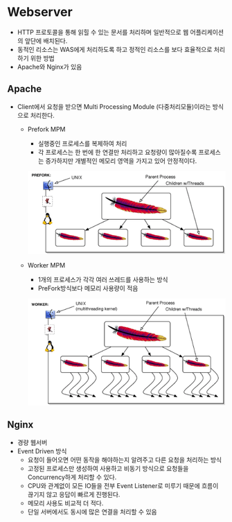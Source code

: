 # Webserver

- HTTP 프로토콜을 통해 읽힐 수 있는 문서를 처리하며 일반적으로 웹 어플리케이션의 앞단에 배치된다.
- 동적인 리소스는 WAS에게 처리하도록 하고 정적인 리소스를 보다 효율적으로 처리하기 위한 방법
- Apache와 Nginx가 있음

## Apache

- Client에서 요청을 받으면 Multi Processing Module (다중처리모듈)이라는 방식으로 처리한다.
    - Prefork MPM
        - 실행중인 프로세스를 복제하여 처리
        - 각 프로세스는 한 번에 한 연결만 처리하고 요청량이 많아질수록 프로세스는 증가하지만 개별적인 메모리 영역을 가지고 있어 안정적이다.

        ![apache_prefork_mpm.png](./static/apache_prefork_mpm.png)

    - Worker MPM
        - 1개의 프로세스가 각각 여러 쓰레드를 사용하는 방식
        - PreFork방식보다 메모리 사용량이 적음

        ![apache_worker_mpm.png](./static/apache_worker_mpm.png)

## Nginx

- 경량 웹서버
- Event Driven 방식
    - 요청이 들어오면 어떤 동작을 해야하는지 알려주고 다른 요청을 처리하는 방식
    - 고정된 프로세스만 생성하여 사용하고 비동기 방식으로 요청들을 Concurrency하게 처리할 수 있다.
    - CPU와 관계없이 모든 IO들을 전부 Event Listener로 미루기 때문에 흐름이 끊기지 않고 응답이 빠르게 진행된다.
    - 메모리 사용도 비교적 더 적다.
    - 단일 서버에서도 동시에 많은 연결을 처리할 수 있음